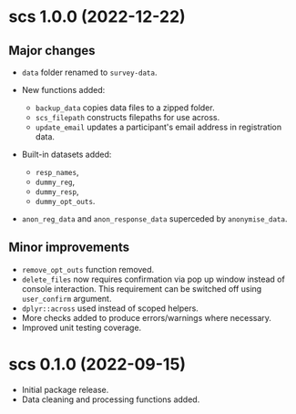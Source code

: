# scs 1.0.0 (2022-12-22)

## Major changes

* `data` folder renamed to `survey-data`.

* New functions added: 
   * `backup_data` copies data files to a zipped folder.
   * `scs_filepath` constructs filepaths for use across.
   * `update_email` updates a participant's email address in registration data.
   
* Built-in datasets added: 
   * `resp_names`,
   * `dummy_reg`,
   * `dummy_resp`,
   * `dummy_opt_outs`.

* `anon_reg_data` and `anon_response_data` superceded by `anonymise_data`.


## Minor improvements

* `remove_opt_outs` function removed.
* `delete_files` now requires confirmation via pop up window instead of console interaction. This requirement can be switched off using `user_confirm` argument.
* `dplyr::across` used instead of scoped helpers.
* More checks added to produce errors/warnings where necessary.
* Improved unit testing coverage.


# scs 0.1.0 (2022-09-15)

* Initial package release.
* Data cleaning and processing functions added.
